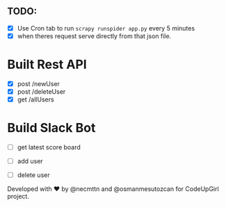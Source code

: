 ## TODO:
- [x] Use Cron tab to run `scrapy runspider app.py` every 5 minutes
- [x] when theres request serve directly from that json file.

# Built Rest API
- [x] post /newUser
- [x] post /deleteUser
- [x] get /allUsers

# Build Slack Bot
- [ ] get latest score board
- [ ] add user
- [ ] delete user


Developed with ❤️  by @necmttn and @osmanmesutozcan for CodeUpGirl project.

